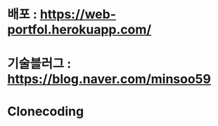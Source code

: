# 배포 : https://web-portfol.herokuapp.com/

# 기술블러그 : https://blog.naver.com/minsoo59

# Clonecoding
